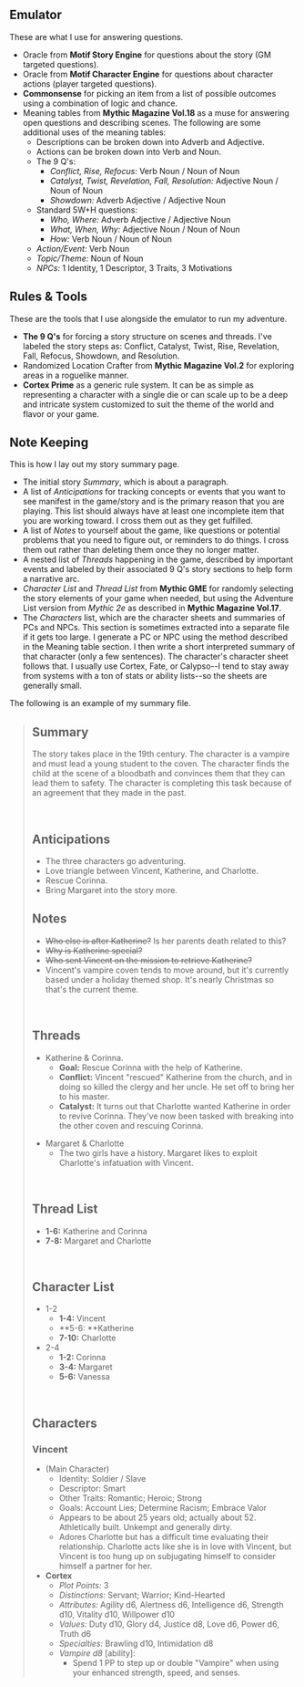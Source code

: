 ## Emulator
These are what I use for answering questions.
- Oracle from **Motif Story Engine** for questions about the story (GM targeted questions).
- Oracle from **Motif Character Engine** for questions about character actions (player targeted questions).
- **Commonsense** for picking an item from a list of possible outcomes using a combination of logic and chance.
- Meaning tables from **Mythic Magazine Vol.18** as a muse for answering open questions and describing scenes. The following are some additional uses of the meaning tables:
	- Descriptions can be broken down into Adverb and Adjective. 
	- Actions can be broken down into Verb and Noun. 
	- The 9 Q's: 
		- *Conflict, Rise, Refocus:* Verb Noun / Noun of Noun
		- *Catalyst, Twist, Revelation, Fall, Resolution:* Adjective Noun / Noun of Noun
		- *Showdown:* Adverb Adjective / Adjective Noun
	- Standard 5W+H questions:
		- *Who, Where:* Adverb Adjective / Adjective Noun
		-  *What, When, Why:* Adjective Noun / Noun of Noun
		- *How:* Verb Noun / Noun of Noun
	- *Action/Event:* Verb Noun
	- *Topic/Theme:* Noun of Noun
	- *NPCs:* 1 Identity, 1 Descriptor, 3 Traits, 3 Motivations

## Rules & Tools
These are the tools that I use alongside the emulator to run my adventure.
- **The 9 Q's** for forcing a story structure on scenes and threads. I've labeled the story steps as: Conflict, Catalyst, Twist, Rise, Revelation, Fall, Refocus, Showdown, and Resolution.
- Randomized Location Crafter from **Mythic Magazine Vol.2** for exploring areas in a roguelike manner.
- **Cortex Prime** as a generic rule system. It can be as simple as representing a character with a single die or can scale up to be a deep and intricate system customized to suit the theme of the world and flavor or your game.

## Note Keeping
This is how I lay out my story summary page.
- The initial story *Summary*, which is about a paragraph.
- A list of *Anticipations* for tracking concepts or events that you want to see manifest in the game/story and is the primary reason that you are playing. This list should always have at least one incomplete item that you are working toward. I cross them out as they get fulfilled.
- A list of *Notes* to yourself about the game, like questions or potential problems that you need to figure out, or reminders to do things. I cross them out rather than deleting them once they no longer matter.
- A nested list of *Threads* happening in the game, described by important events and labeled by their associated 9 Q's story sections to help form a narrative arc.
- *Character List* and *Thread List* from **Mythic GME** for randomly selecting the story elements of your game when needed, but using the Adventure List version from *Mythic 2e* as described in **Mythic Magazine Vol.17**. 
- The *Characters* list, which are the character sheets and summaries of PCs and NPCs. This section is sometimes extracted into a separate file if it gets too large. 
	I generate a PC or NPC using the method described in the Meaning table section. I then write a short interpreted summary of that character (only a few sentences). The character's character sheet follows that. I usually use Cortex, Fate, or Calypso--I tend to stay away from systems with a ton of stats or ability lists--so the sheets are generally small.

The following is an example of my summary file.

> ## Summary
> The story takes place in the 19th century. The character is a vampire and must lead a young student to the coven. The character finds the child at the scene of a bloodbath and convinces them that they can lead them to safety. The character is completing this task because of an agreement that they made in the past.
> 
> <br>
> 
> ## Anticipations
> - The three characters go adventuring.
> - Love triangle between Vincent, Katherine, and Charlotte.
> - Rescue Corinna.
> - Bring Margaret into the story more.
> 
> ## Notes
> - ~~Who else is after Katherine?~~ Is her parents death related to this?
> - ~~Why is Katherine special?~~
> - ~~Who sent Vincent on the mission to retrieve Katherine?~~
> - Vincent's vampire coven tends to move around, but it's currently based under a holiday themed shop. It's nearly Christmas so that's the current theme.
> 
> <br>
> 
> ## Threads
> - Katherine & Corinna.
> 	- **Goal:** Rescue Corinna with the help of  Katherine.
> 	- **Conflict:** Vincent "rescued" Katherine from the church, and in doing so killed the clergy and her uncle. He set off to bring her to his master.
> 	- **Catalyst:** It turns out that Charlotte wanted Katherine in order to revive Corinna. They've now been tasked with breaking into the other coven and rescuing Corinna.
> 
> + Margaret & Charlotte
> 	- The two girls have a history. Margaret likes to exploit Charlotte's infatuation with Vincent.
> 
> <br>
> 
> ## Thread List
> - **1-6:** Katherine and Corinna
> - **7-8:** Margaret and Charlotte
> 
> <br>
> 
> ## Character List
> - 1-2
> 	- **1-4:** Vincent
> 	- **5-6: **Katherine
> 	- **7-10:** Charlotte
> - 2-4
> 	- **1-2:** Corinna
> 	- **3-4:** Margaret
> 	- **5-6:** Vanessa
> 
> <br>
> 
> ## Characters
> 
> ### Vincent
> - (Main Character)
> 	- Identity: Soldier / Slave
> 	- Descriptor: Smart
> 	- Other Traits: Romantic; Heroic; Strong
> 	- Goals: Account Lies; Determine Racism; Embrace Valor
> 	- Appears to be about 25 years old; actually about 52. Athletically built. Unkempt and generally dirty.
> 	- Adores Charlotte but has a difficult time evaluating their relationship. Charlotte acts like she is in love with Vincent, but Vincent is too hung up on subjugating himself to consider himself a partner for her. 
> - **Cortex**
> 	- *Plot Points:* 3
> 	- *Distinctions:* Servant; Warrior; Kind-Hearted
> 	- *Attributes:* Agility d6, Alertness d6, Intelligence d6, Strength d10, Vitality d10, Willpower d10
> 	- *Values:* Duty d10, Glory d4, Justice d8, Love d6, Power d6, Truth d6
> 	- *Specialties:* Brawling d10, Intimidation d8
> 	- *Vampire d8* \[ability]:
> 		- Spend 1 PP to step up or double "Vampire" when using your enhanced strength, speed, and senses.
> 